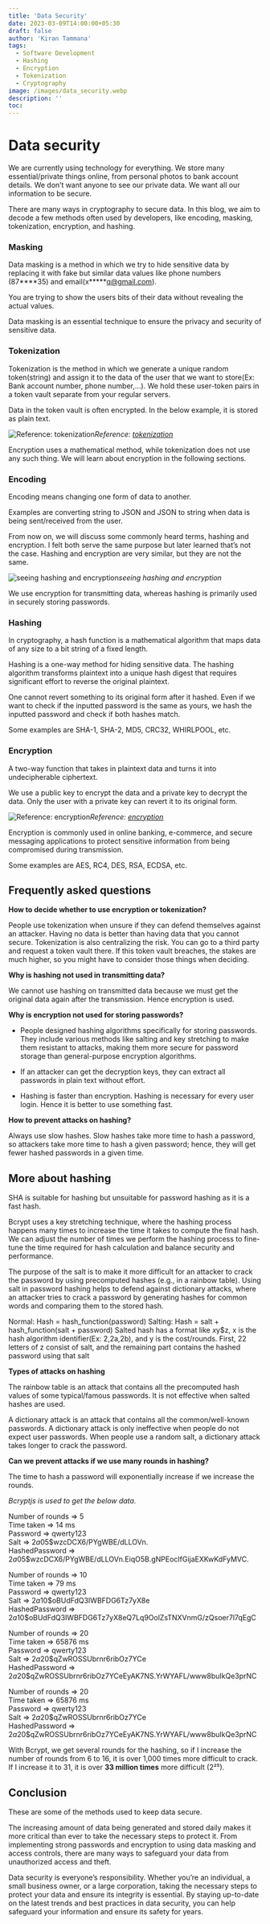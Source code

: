 ```yaml
---
title: 'Data Security'
date: 2023-03-09T14:00:00+05:30
draft: false
author: 'Kiran Tammana'
tags:
  - Software Development
  - Hashing
  - Encryption
  - Tokenization
  - Cryptography
image: /images/data_security.webp
description: ''
toc:
---
```


# Data security

We are currently using technology for everything. We store many essential/private things online, from personal photos to bank account details. We don’t want anyone to see our private data. We want all our information to be secure.

There are many ways in cryptography to secure data. In this blog, we aim to decode a few methods often used by developers, like encoding, masking, tokenization, encryption, and hashing.

### Masking

Data masking is a method in which we try to hide sensitive data by replacing it with fake but similar data values like phone numbers (87\***\*35) and email(x\*\*\***q@gmail.com).

You are trying to show the users bits of their data without revealing the actual values.

Data masking is an essential technique to ensure the privacy and security of sensitive data.

### Tokenization

Tokenization is the method in which we generate a unique random token(string) and assign it to the data of the user that we want to store(Ex: Bank account number, phone number,…). We hold these user-token pairs in a token vault separate from your regular servers.

Data in the token vault is often encrypted. In the below example, it is stored as plain text.

![Reference: [tokenization](https://www.youtube.com/watch?v=QuMCvkqZbCQ)](https://cdn-images-1.medium.com/max/2000/1*CJkrxrrd6wpR4gnnu1WJ_w.png)_Reference: [tokenization](https://www.youtube.com/watch?v=QuMCvkqZbCQ)_

Encryption uses a mathematical method, while tokenization does not use any such thing. We will learn about encryption in the following sections.

### Encoding

Encoding means changing one form of data to another.

Examples are converting string to JSON and JSON to string when data is being sent/received from the user.

From now on, we will discuss some commonly heard terms, hashing and encryption. I felt both serve the same purpose but later learned that’s not the case. Hashing and encryption are very similar, but they are not the same.

![seeing hashing and encryption](https://cdn-images-1.medium.com/max/2560/1*C05fxFtRj00GNl0iuqQyDw.png)_seeing hashing and encryption_

We use encryption for transmitting data, whereas hashing is primarily used in securely storing passwords.

### Hashing

In cryptography, a hash function is a mathematical algorithm that maps data of any size to a bit string of a fixed length.

Hashing is a one-way method for hiding sensitive data. The hashing algorithm transforms plaintext into a unique hash digest that requires significant effort to reverse the original plaintext.

One cannot revert something to its original form after it hashed. Even if we want to check if the inputted password is the same as yours, we hash the inputted password and check if both hashes match.

Some examples are SHA-1, SHA-2, MD5, CRC32, WHIRLPOOL, etc.

### Encryption

A two-way function that takes in plaintext data and turns it into undecipherable ciphertext.

We use a public key to encrypt the data and a private key to decrypt the data. Only the user with a private key can revert it to its original form.

![Reference: [encryption](https://www.researchgate.net/figure/Different-keys-are-used-to-encrypt-and-decrypt-message_fig2_304290938)](https://cdn-images-1.medium.com/max/2000/1*zfj704P2gDJc4SxRmPwCVw.gif)_Reference: [encryption](https://www.researchgate.net/figure/Different-keys-are-used-to-encrypt-and-decrypt-message_fig2_304290938)_

Encryption is commonly used in online banking, e-commerce, and secure messaging applications to protect sensitive information from being compromised during transmission.

Some examples are AES, RC4, DES, RSA, ECDSA, etc.

## Frequently asked questions

**How to decide whether to use encryption or tokenization?**

People use tokenization when unsure if they can defend themselves against an attacker. Having no data is better than having data that you cannot secure. Tokenization is also centralizing the risk. You can go to a third party and request a token vault there. If this token vault breaches, the stakes are much higher, so you might have to consider those things when deciding.

**Why is hashing not used in transmitting data?**

We cannot use hashing on transmitted data because we must get the original data again after the transmission. Hence encryption is used.

**Why is encryption not used for storing passwords?**

- People designed hashing algorithms specifically for storing passwords. They include various methods like salting and key stretching to make them resistant to attacks, making them more secure for password storage than general-purpose encryption algorithms.

- If an attacker can get the decryption keys, they can extract all passwords in plain text without effort.

- Hashing is faster than encryption. Hashing is necessary for every user login. Hence it is better to use something fast.

**How to prevent attacks on hashing?**

Always use slow hashes. Slow hashes take more time to hash a password, so attackers take more time to hash a given password; hence, they will get fewer hashed passwords in a given time.

## More about hashing

SHA is suitable for hashing but unsuitable for password hashing as it is a fast hash.

Bcrypt uses a key stretching technique, where the hashing process happens many times to increase the time it takes to compute the final hash. We can adjust the number of times we perform the hashing process to fine-tune the time required for hash calculation and balance security and performance.

The purpose of the salt is to make it more difficult for an attacker to crack the password by using precomputed hashes (e.g., in a rainbow table). Using salt in password hashing helps to defend against dictionary attacks, where an attacker tries to crack a password by generating hashes for common words and comparing them to the stored hash.

Normal: Hash = hash_function(password)
Salting: Hash = salt + hash_function(salt + password)
Salted hash has a format like $x$y$z, x is the hash algorithm identifier(Ex: 2,2a,2b), and y is the cost/rounds. First, 22 letters of z consist of salt, and the remaining part contains the hashed password using that salt

**Types of attacks on hashing**

The rainbow table is an attack that contains all the precomputed hash values of some typical/famous passwords. It is not effective when salted hashes are used.

A dictionary attack is an attack that contains all the common/well-known passwords. A dictionary attack is only ineffective when people do not expect user passwords. When people use a random salt, a dictionary attack takes longer to crack the password.

**Can we prevent attacks if we use many rounds in hashing?**

The time to hash a password will exponentially increase if we increase the rounds.

_Bcryptjs is used to get the below data._

Number of rounds => 5\
Time taken => 14 ms\
Password => qwerty123\
Salt => $2a$05$wzcDCX6/PYgWBE/dLLOVn.\
HashedPassword => $2a$05$wzcDCX6/PYgWBE/dLLOVn.EiqO5B.gNPEocIfGijaEXKwKdFyMVC.

Number of rounds => 10\
Time taken => 79 ms\
Password => qwerty123\
Salt => $2a$10$oBUdFdQ3IWBFDG6Tz7yX8e\
HashedPassword => $2a$10$oBUdFdQ3IWBFDG6Tz7yX8eQ7Lq9OolZsTNXVnmG/zQsoer7l7qEgC

Number of rounds => 20\
Time taken => 65876 ms\
Password => qwerty123\
Salt => $2a$20$qZwROSSUbrnr6ribOz7YCe\
HashedPassword => $2a$20$qZwROSSUbrnr6ribOz7YCeEyAK7NS.YrWYAFL/www8buIkQe3prNC

Number of rounds => 20\
Time taken => 65876 ms\
Password => qwerty123\
Salt => $2a$20$qZwROSSUbrnr6ribOz7YCe\
HashedPassword => $2a$20$qZwROSSUbrnr6ribOz7YCeEyAK7NS.YrWYAFL/www8buIkQe3prNC

With Bcrypt, we get several rounds for the hashing, so if I increase the number of rounds from 6 to 16, it is over 1,000 times more difficult to crack. If I increase it to 31, it is over **33 million times** more difficult (2²⁵).

## Conclusion

These are some of the methods used to keep data secure.

The increasing amount of data being generated and stored daily makes it more critical than ever to take the necessary steps to protect it. From implementing strong passwords and encryption to using data masking and access controls, there are many ways to safeguard your data from unauthorized access and theft.

Data security is everyone’s responsibility. Whether you’re an individual, a small business owner, or a large corporation, taking the necessary steps to protect your data and ensure its integrity is essential. By staying up-to-date on the latest trends and best practices in data security, you can help safeguard your information and ensure its safety for years.
